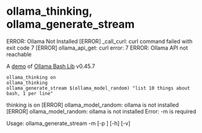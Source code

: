 # ollama_thinking, ollama_generate_stream
ERROR: Ollama Not Installed
[ERROR] _call_curl: curl command failed with exit code 7
[ERROR] ollama_api_get: curl error: 7
ERROR: Ollama API not reachable

A [demo](../README.md#demos) of [Ollama Bash Lib](https://github.com/attogram/ollama-bash-lib) v0.45.7

```
ollama_thinking on
ollama_thinking
ollama_generate_stream $(ollama_model_random) "list 10 things about bash, 1 per line"
```

thinking is on
[ERROR] ollama_model_random: ollama is not installed
[ERROR] ollama_model_random: ollama is not installed
Error: -m <model> is required

Usage: ollama_generate_stream -m <model> [-p <prompt>] [-h] [-v]
